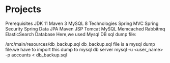 # Projects
Prerequisites
JDK 11
Maven 3
MySQL 8
Technologies
Spring MVC
Spring Security
Spring Data JPA
Maven
JSP
Tomcat
MySQL
Memcached
Rabbitmq
ElasticSearch
Database
Here,we used Mysql DB sql dump file:

/src/main/resources/db_backup.sql
db_backup.sql file is a mysql dump file.we have to import this dump to mysql db server
mysql -u <user_name> -p accounts < db_backup.sql
